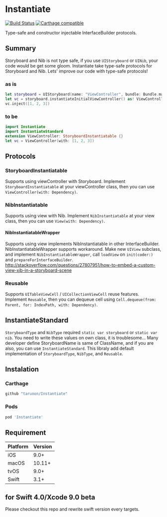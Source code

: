# Instantiate
[![Build Status](https://travis-ci.org/tarunon/Instantiate.svg?branch=master)](https://travis-ci.org/tarunon/Instantiate)
[![Carthage compatible](https://img.shields.io/badge/Carthage-compatible-4BC51D.svg?style=flat)](https://github.com/Carthage/Carthage)

Type-safe and constructor injectable InterfaceBuilder protocols.

## Summary

Storyboard and Nib is not type safe, if you use `UIStoryboard` or `UINib`, your code would be get some gloom.
Instantiate take type-safe protocols for Storyboard and Nib. Lets' improve our code with type-safe protocols!

### as is
```swift
let storyboard = UIStoryboard(name: "ViewController", bundle: Bundle.main)
let vc = storyboard.instantiateInitialViewController() as! ViewController
vc.inject([1, 2, 3])
```

### to be
```swift
import Instantiate
import InstantiateStandard
extension ViewController: StoryboardInstantiatable {}
let vc = ViewController(with: [1, 2, 3])
```


## Protocols
### StoryboardInstantiatable
Supports using viewController with Storyboard. Implement `StoryboardInstantiatable` at your viewController class, then you can use `ViewController(with: Dependency)`.
### NibInstantiatable
Supports using view with Nib. Implement `NibInstantiatable` at your view class, then you can use `View(with: Dependency)`.
#### NibInstantiatableWrapper
Supports using view implements NibInstantiatable in other InterfaceBuilder. NibInstantiatableWrapper supports workaround. Make new `UIView` subclass, and implement `NibInstantiatableWrapper`, call `loadView` on `init(coder:)` and `prepareForInterfaceBuilder`. 
http://stackoverflow.com/questions/27807951/how-to-embed-a-custom-view-xib-in-a-storyboard-scene
### Reusable
Supports `UITableViewCell` / `UICollectionViewCell` reuse features.
Implement `Reusable`, then you can dequeue cell using `Cell.dequeue(from: Parent, for: IndexPath, with: Dependency)`.

## InstantiateStandard
`StoryboardType` and `NibType` required `static var storyboard` or `static var nib`. You need to write these values on own class, it is troublesome...
Many developer define StoryboardName is same of ClassName, and if you are also, you can use `InstantiateStandard`.
This libraly add default implementation of `StoryboardType`, `NibType`, and `Reusable`.

## Instalation
### Carthage
```ruby
github "tarunon/Instantiate"
```

### Pods
```ruby
pod 'Instantiate'
```

## Requirement
Platform | Version
--- | ---
iOS | 9.0+
macOS | 10.11+
tvOS | 9.0+
Swift | 3.1+

## for Swift 4.0/Xcode 9.0 beta
Please checkout this repo and rewrite swift version every targets.
